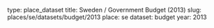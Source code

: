 type: place_dataset
title: Sweden / Government Budget (2013)
slug: places/se/datasets/budget/2013
place: se
dataset: budget
year: 2013
